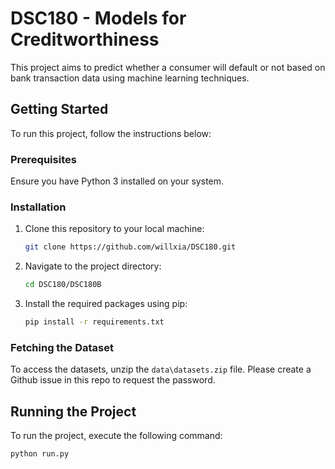 # DSC180 - Models for Creditworthiness

This project aims to predict whether a consumer will default or not based on bank transaction data using machine learning techniques.

## Getting Started

To run this project, follow the instructions below:

### Prerequisites

Ensure you have Python 3 installed on your system.

### Installation

1. Clone this repository to your local machine:

    ```bash
    git clone https://github.com/willxia/DSC180.git
    ```

2. Navigate to the project directory:

    ```bash
    cd DSC180/DSC180B
    ```

3. Install the required packages using pip:

    ```bash
    pip install -r requirements.txt
    ```

### Fetching the Dataset

To access the datasets, unzip the `data\datasets.zip` file. Please create a Github issue in this repo to request the password.

## Running the Project

To run the project, execute the following command:

```bash
python run.py
```
